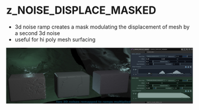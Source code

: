 # z_NOISE_DISPLACE_MASKED
- 3d noise ramp creates a mask modulating the displacement of mesh by a second 3d noise 
- useful for hi poly mesh surfacing  

![z_NOISE_DISPLACE_MASKED](https://raw.githubusercontent.com/CorvaeOboro/zenv/master/hip/z_NOISE_DISPLACE_MASKED/z_NOISE_DISPLACE_MASKED.jpg?raw=true "z_NOISE_DISPLACE_MASKED")